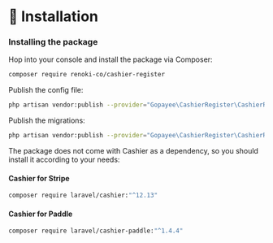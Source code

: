 # 🚀 Installation

### Installing the package

Hop into your console and install the package via Composer:

```bash
composer require renoki-co/cashier-register
```

Publish the config file:

```bash
php artisan vendor:publish --provider="Gopayee\CashierRegister\CashierRegisterServiceProvider" --tag="config"
```

Publish the migrations:

```bash
php artisan vendor:publish --provider="Gopayee\CashierRegister\CashierRegisterServiceProvider" --tag="migrations"
```

The package does not come with Cashier as a dependency, so you should install it according to your needs:

#### Cashier for Stripe

```bash
composer require laravel/cashier:"^12.13"
```

#### Cashier for Paddle

```bash
composer require laravel/cashier-paddle:"^1.4.4"
```
